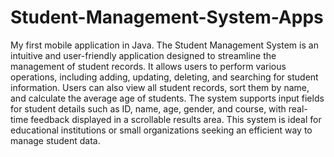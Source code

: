 # Student-Management-System-Apps
My first mobile application in Java. 
The Student Management System is an intuitive and user-friendly application designed to streamline the management of student records. It allows users to perform various operations, including adding, updating, deleting, and searching for student information. Users can also view all student records, sort them by name, and calculate the average age of students. The system supports input fields for student details such as ID, name, age, gender, and course, with real-time feedback displayed in a scrollable results area. This system is ideal for educational institutions or small organizations seeking an efficient way to manage student data.
